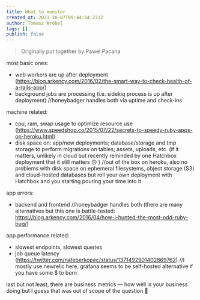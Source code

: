 ```yaml
---
title: What to monitor
created_at: 2021-10-07T09:44:34.271Z
author: Tomasz Wróbel
tags: []
publish: false
---
```


> Originally put together by Paweł Pacana

most basic ones:
- web workers are up after deployment (https://blog.arkency.com/2016/02/the-smart-way-to-check-health-of-a-rails-app/)
- background jobs are processing (i.e. sidekiq process is up after deployment)
//honeybadger handles both via uptime and check-ins

machine related:
- cpu, ram, swap usage to optimize resource use (https://www.speedshop.co/2015/07/22/secrets-to-speedy-ruby-apps-on-heroku.html)
- disk space on: app/new deployments; database/storage and tmp storage to perform migrations on tables; assets, uploads, etc.  (if it matters, unlikely in cloud but recently reminded by one Hatchbox deployment that it still matters 🙃 )
//out of the box on heroku, also no problems with disk space on ephemeral filesystems, object storage (S3) and cloud-hosted databases but roll your own deployment with Hatchbox and you starting pouring your time into it

app errors:
- backend and frontend
//honeybadger handles both (there are many alternatives but this one is battle-tested: https://blog.arkency.com/2016/04/how-i-hunted-the-most-odd-ruby-bug/)

app performance related:
- slowest endpoints, slowest queries
- job queue latency (https://twitter.com/nateberkopec/status/1371492901402869762)
//I mostly use newrelic here, grafana seems to be self-hosted alternative if you have some $ to burn

last but not least, there are business metrics — how well is your business doing but I guess that was out of scope of the question 🙂
